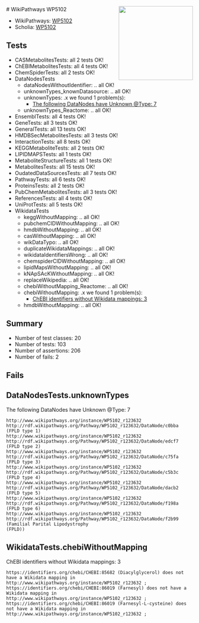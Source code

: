 <img style="float: right; width: 200px" src="https://upload.wikimedia.org/wikipedia/commons/thumb/8/83/Wplogo_with_text_500.png/640px-Wplogo_with_text_500.png" />
# WikiPathways WP5102

* WikiPathways: [WP5102](https://new.wikipathways.org/pathways/WP5102)
* Scholia: [WP5102](https://scholia.toolforge.org/wikipathways/WP5102)
## Tests
* CASMetabolitesTests: all 2 tests OK!
* ChEBIMetabolitesTests: all 4 tests OK!
* ChemSpiderTests: all 2 tests OK!
* DataNodesTests
    * dataNodesWithoutIdentifier: .. all OK!
    * unknownTypes_knownDatasource: .. all OK!
    * unknownTypes: .x we found 1 problem(s):
        * [The following DataNodes have Unknown @Type: 7](#839973e5)
    * unknownTypes_Reactome: .. all OK!
* EnsemblTests: all 4 tests OK!
* GeneTests: all 3 tests OK!
* GeneralTests: all 13 tests OK!
* HMDBSecMetabolitesTests: all 3 tests OK!
* InteractionTests: all 8 tests OK!
* KEGGMetaboliteTests: all 2 tests OK!
* LIPIDMAPSTests: all 1 tests OK!
* MetaboliteStructureTests: all 1 tests OK!
* MetabolitesTests: all 15 tests OK!
* OudatedDataSourcesTests: all 7 tests OK!
* PathwayTests: all 6 tests OK!
* ProteinsTests: all 2 tests OK!
* PubChemMetabolitesTests: all 3 tests OK!
* ReferencesTests: all 4 tests OK!
* UniProtTests: all 5 tests OK!
* WikidataTests
    * keggWithoutMapping: .. all OK!
    * pubchemCIDWithoutMapping: .. all OK!
    * hmdbWithoutMapping: .. all OK!
    * casWithoutMapping: .. all OK!
    * wikDataTypo: .. all OK!
    * duplicateWikidataMappings: .. all OK!
    * wikidataIdentifiersWrong: .. all OK!
    * chemspiderCIDWithoutMapping: .. all OK!
    * lipidMapsWithoutMapping: .. all OK!
    * kNApSAcKWithoutMapping: .. all OK!
    * replaceWikipedia: .. all OK!
    * chebiWithoutMapping_Reactome: .. all OK!
    * chebiWithoutMapping: .x we found 1 problem(s):
        * [ChEBI identifiers without Wikidata mappings: 3](#a8d554cf)
    * hmdbWithoutMapping: .. all OK!


## Summary

* Number of test classes: 20
* Number of tests: 103
* Number of assertions: 206
* Number of fails: 2

## Fails

<a name="839973e5" />

## DataNodesTests.unknownTypes

The following DataNodes have Unknown @Type: 7
```
http://www.wikipathways.org/instance/WP5102_r123632 http://rdf.wikipathways.org/Pathway/WP5102_r123632/DataNode/c0bba (FPLD type 1)
http://www.wikipathways.org/instance/WP5102_r123632 http://rdf.wikipathways.org/Pathway/WP5102_r123632/DataNode/edcf7 (FPLD type 2)
http://www.wikipathways.org/instance/WP5102_r123632 http://rdf.wikipathways.org/Pathway/WP5102_r123632/DataNode/c75fa (FPLD type 3)
http://www.wikipathways.org/instance/WP5102_r123632 http://rdf.wikipathways.org/Pathway/WP5102_r123632/DataNode/c5b3c (FPLD type 4)
http://www.wikipathways.org/instance/WP5102_r123632 http://rdf.wikipathways.org/Pathway/WP5102_r123632/DataNode/dacb2 (FPLD type 5)
http://www.wikipathways.org/instance/WP5102_r123632 http://rdf.wikipathways.org/Pathway/WP5102_r123632/DataNode/f198a (FPLD type 6)
http://www.wikipathways.org/instance/WP5102_r123632 http://rdf.wikipathways.org/Pathway/WP5102_r123632/DataNode/f2b99 (Familial Parital Lipodystrophy
(FPLD))
```

<a name="a8d554cf" />

## WikidataTests.chebiWithoutMapping

ChEBI identifiers without Wikidata mappings: 3
```
https://identifiers.org/chebi/CHEBI:85682 (Diacylglycerol) does not have a Wikidata mapping in http://www.wikipathways.org/instance/WP5102_r123632 ; 
https://identifiers.org/chebi/CHEBI:86019 (Farnesyl) does not have a Wikidata mapping in http://www.wikipathways.org/instance/WP5102_r123632 ; 
https://identifiers.org/chebi/CHEBI:86019 (Farnesyl-L-cysteine) does not have a Wikidata mapping in http://www.wikipathways.org/instance/WP5102_r123632 ; 
```

